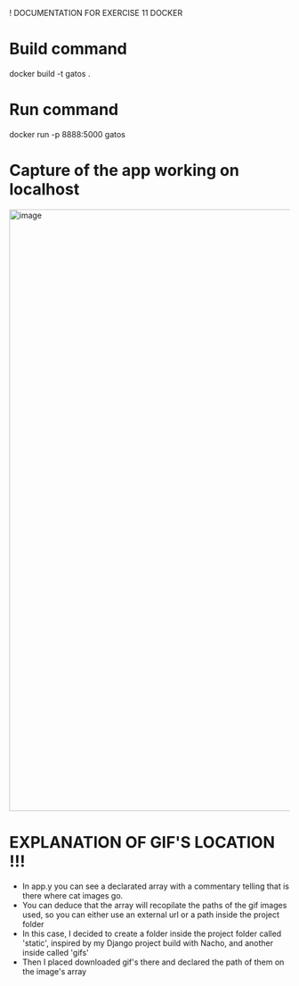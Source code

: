 ! DOCUMENTATION FOR EXERCISE 11 DOCKER

# Build command
docker build -t gatos .

# Run command 
docker run -p 8888:5000 gatos

# Capture of the app working on localhost
<img width="1910" height="1079" alt="image" src="https://github.com/user-attachments/assets/3f0d67e3-e0ff-40e1-8258-6cca1a36164c" />

# EXPLANATION OF GIF'S LOCATION !!!
- In app.y you can see a declarated array with a commentary telling that is there where cat images go.
- You can deduce that the array will recopilate the paths of the gif images used, so you can either use an external url or a path inside the project folder
- In this case, I decided to create a folder inside the project folder called 'static', inspired by my Django project build with Nacho, and another inside called 'gifs'
- Then I placed downloaded gif's there and declared the path of them on the image's array

